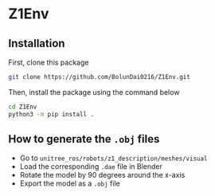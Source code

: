 # Z1Env

## Installation

First, clone this package

```bash
git clone https://github.com/BolunDai0216/Z1Env.git
```

Then, install the package using the command below

```bash
cd Z1Env
python3 -m pip install .
```

## How to generate the `.obj` files

- Go to `unitree_ros/robots/z1_description/meshes/visual`
- Load the corresponding `.dae` file in Blender
- Rotate the model by 90 degrees around the x-axis
- Export the model as a `.obj` file